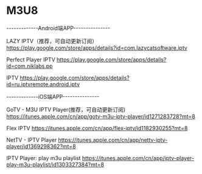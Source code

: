 # M3U8

-------------Android端APP---------------

LAZY IPTV（推荐，可自动更新订阅）
https://play.google.com/store/apps/details?id=com.lazycatsoftware.iptv

Perfect Player IPTV
https://play.google.com/store/apps/details?id=com.niklabs.pp

IPTV
https://play.google.com/store/apps/details?id=ru.iptvremote.android.iptv

-------------iOS端APP---------------

GoTV - M3U IPTV Player(推荐，可自动更新订阅)
https://itunes.apple.com/cn/app/gotv-m3u-iptv-player/id1271283728?mt=8

Flex IPTV
https://itunes.apple.com/cn/app/flex-iptv/id1182930255?mt=8

NetTV - IPTV Player
https://itunes.apple.com/cn/app/nettv-iptv-player/id1369298362?mt=8

IPTV Player: play m3u playlist
https://itunes.apple.com/cn/app/iptv-player-play-m3u-playlist/id1303327384?mt=8
